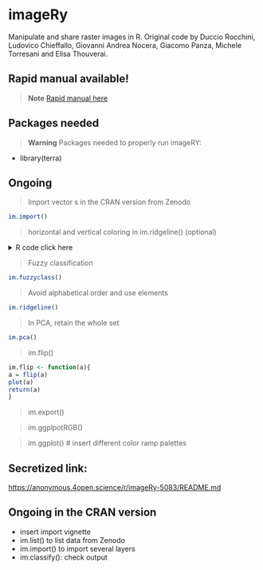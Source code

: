 # imageRy

Manipulate and share raster images in R.
Original code by Duccio Rocchini, Ludovico Chieffallo, Giovanni Andrea Nocera, Giacomo Panza, Michele Torresani and Elisa Thouverai.

## Rapid manual available!

> **Note**
[Rapid manual here](https://htmlpreview.github.io/?https://github.com/ducciorocchini/imageRy/blob/main/imageRy_rapid_manual.html)


## Packages needed

> **Warning**
> Packages needed to properly run imageRY:
+ library(terra)

## Ongoing

> Import vector s in the CRAN version from Zenodo
``` r
im.import()
```

> horizontal and vertical coloring in im.ridgeline() (optional)

<details>
<summary>R code click here </summary>
 
``` r
#' Generate Ridgeline Plots from Satellite Raster Data
#'
#' This function generates ridgeline plots from stacked satellite imagery data.
#'
#' @param im A `SpatRaster` object representing the raster data to be visualized.
#' @param scale A numeric value that defines the vertical scale of the ridgeline plot.
#' @param palette A character string specifying the `viridis` color palette option to use.
#' Available options: `"viridis"`, `"magma"`, `"plasma"`, `"inferno"`, `"cividis"`, `"mako"`, `"rocket"`, `"turbo"`.
#'
#' @return A `ggplot` object displaying the ridgeline plot.
#'
#' @details
#' Ridgeline plots are useful for analyzing temporal variations in raster-based satellite imagery.
#' This function extracts raster values and visualizes their distribution across layers.
#'
#' @references
#' See also `im.import()`, `im.ggplot()`.
#'
#' @seealso [GitHub Repository](https://github.com/ducciorocchini/imageRy/)
#'
#' @examples
#' library(terra)
#' library(ggridges)
#' library(ggplot2)
#'
#' # Create a 5-layer raster
#' r <- rast(nrows = 10, ncols = 10, nlyrs = 5)
#' values(r) <- runif(ncell(r) * 5)
#'
#' # Generate ridgeline plot
#' im.ridgeline(r, scale = 2, palette = "viridis") + theme_minimal()
#' @export
im.ridgeline22 <- function(im, scale, dir = c("h", "v"), palette = c("viridis", "magma", "plasma", "inferno", "cividis", "mako", "rocket", "turbo")) {
  
  palette <- palette[1]
  
  #Checking inputs
  if(!is(im, "SpatRaster")) stop("im must be a SpatRaster")
  if(!is.numeric(scale)) stop("scale must be numeric")
  if(!is.character(palette)) stop("palette must be a character")
  if(!palette %in% c("viridis", "magma", "plasma", "inferno", "cividis", "mako", "rocket", "turbo")) stop("palette must be one of the color options in the viridis package (viridis, magma, plasma, inferno, cividis, mako, rocket, turbo)")
  if(!dir %in% c("h", "v")) stop("dir must be horizontal (h) or vertical (v)")
  
  switch(palette, 
         viridis = 'D',
         magma = 'A',
         inferno = 'B',
         plasma = 'C',
         cividis = 'E',
         rocket = 'F',
         mako = 'G',
         turbo = 'H')
  
  #Transforming im in a dataframe
  df <- as.data.frame(im, wide = FALSE)
  
  #Final graph
  if(dir == "h") {
    pl <- ggplot2::ggplot(df, ggplot2::aes(x = values, y = layer, fill = after_stat(x))) +
      ggridges::geom_density_ridges_gradient(scale = scale, rel_min_height = 0.01) +
      ggplot2::scale_fill_viridis_c(option = palette)
  } else {
    pl <- ggplot2::ggplot(df, ggplot2::aes(x = values, y = layer, fill = after_stat(y))) +
      ggridges::geom_density_ridges_gradient(scale = scale, rel_min_height = 0.01) +
      ggplot2::scale_fill_viridis_c(option = palette)
  }
  
  return(pl)
 
}
```
 </details>

> Fuzzy classification
``` r
im.fuzzyclass()
```

> Avoid alphabetical order and use elements
``` r 
im.ridgeline()
```

> In PCA, retain the whole set
``` r
im.pca()
```

> im.flip()
``` r
im.flip <- function(a){
a = flip(a)
plot(a)
return(a)
}
```

> im.export()

> im.ggplpotRGB()

> im.ggplot() # insert different color ramp palettes

## Secretized link:
https://anonymous.4open.science/r/imageRy-5083/README.md

## Ongoing in the CRAN version

+ insert import vignette
+ im.list() to list data from Zenodo
+ im.import() to import several layers
+ im.classify(): check output


